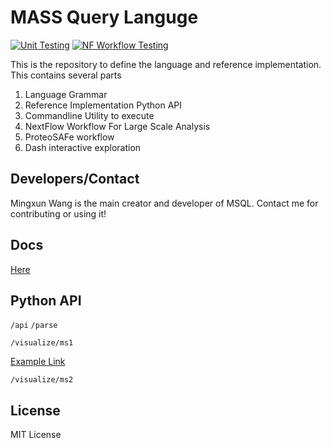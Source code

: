 # MASS Query Languge

[![Unit Testing](https://github.com/mwang87/MassQueryLanguage/actions/workflows/test-unit.yml/badge.svg)](https://github.com/mwang87/MassQueryLanguage/actions/workflows/test-unit.yml)
[![NF Workflow Testing](https://github.com/mwang87/MassQueryLanguage/actions/workflows/test-workflow.yml/badge.svg)](https://github.com/mwang87/MassQueryLanguage/actions/workflows/test-workflow.yml)

This is the repository to define the language and reference implementation. This contains several parts

1. Language Grammar
1. Reference Implementation Python API
1. Commandline Utility to execute
1. NextFlow Workflow For Large Scale Analysis
1. ProteoSAFe workflow
1. Dash interactive exploration

## Developers/Contact

Mingxun Wang is the main creator and developer of MSQL. Contact me for contributing or using it!
## Docs

[Here](https://mwang87.github.io/MassQueryLanguage_Documentation/)

## Python API

```/api```
```/parse```


```/visualize/ms1```

[Example Link](/visualize/ms1?query=QUERY+scaninfo%28MS1DATA%29+WHERE+MS1MZ%3DX%3ATOLERANCEMZ%3D0.1%3AINTENSITYPERCENT%3D25%3AINTENSITYMATCH%3DY%3AINTENSITYMATCHREFERENCE+AND+%0AMS1MZ%3DX%2B2%3ATOLERANCEMZ%3D0.1%3AINTENSITYMATCH%3DY%2A0.66%3AINTENSITYMATCHPERCENT%3D30+AND+%0AMS1MZ%3DX-2%3ATOLERANCEMZ%3D0.1%3AINTENSITYMATCH%3DY%2A0.66%3AINTENSITYMATCHPERCENT%3D30+AND+MS1MZ%3DX%2B4%3ATOLERANCEMZ%3D0.2%3AINTENSITYMATCH%3DY%2A0.17%3AINTENSITYMATCHPERCENT%3D40+AND+%0AMS1MZ%3DX-4%3ATOLERANCEMZ%3D0.2%3AINTENSITYMATCH%3DY%2A0.17%3AINTENSITYMATCHPERCENT%3D40+AND+%0AMS2PREC%3DX&filename=GNPS00002_A3_p.mzML&x_axis=&y_axis=&facet_column=&scan=&x_value=572.828&y_value=0.64&ms1_usi=mzspec%3AGNPS%3ATASK-f6e8346934904399ae6742723762b2cb-f.MSV000084691%2Fccms_peak%2F1810E-II.mzML%3Ascan%3A474&ms2_usi=)

```/visualize/ms2```

## License

MIT License
